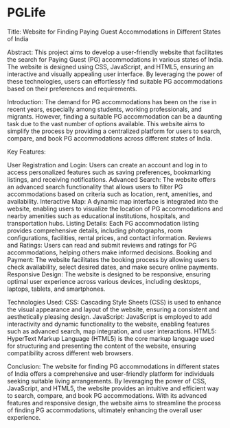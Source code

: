 # PGLife
Title: Website for Finding Paying Guest Accommodations in Different States of India

Abstract: This project aims to develop a user-friendly website that facilitates the search for Paying Guest (PG) accommodations in various states of India. The website is designed using CSS, JavaScript, and HTML5, ensuring an interactive and visually appealing user interface. By leveraging the power of these technologies, users can effortlessly find suitable PG accommodations based on their preferences and requirements.

Introduction: The demand for PG accommodations has been on the rise in recent years, especially among students, working professionals, and migrants. However, finding a suitable PG accommodation can be a daunting task due to the vast number of options available. This website aims to simplify the process by providing a centralized platform for users to search, compare, and book PG accommodations across different states of India.

Key Features:

User Registration and Login: Users can create an account and log in to access personalized features such as saving preferences, bookmarking listings, and receiving notifications.
Advanced Search: The website offers an advanced search functionality that allows users to filter PG accommodations based on criteria such as location, rent, amenities, and availability.
Interactive Map: A dynamic map interface is integrated into the website, enabling users to visualize the location of PG accommodations and nearby amenities such as educational institutions, hospitals, and transportation hubs.
Listing Details: Each PG accommodation listing provides comprehensive details, including photographs, room configurations, facilities, rental prices, and contact information.
Reviews and Ratings: Users can read and submit reviews and ratings for PG accommodations, helping others make informed decisions.
Booking and Payment: The website facilitates the booking process by allowing users to check availability, select desired dates, and make secure online payments.
Responsive Design: The website is designed to be responsive, ensuring optimal user experience across various devices, including desktops, laptops, tablets, and smartphones.

Technologies Used:
CSS: Cascading Style Sheets (CSS) is used to enhance the visual appearance and layout of the website, ensuring a consistent and aesthetically pleasing design.
JavaScript: JavaScript is employed to add interactivity and dynamic functionality to the website, enabling features such as advanced search, map integration, and user interactions.
HTML5: HyperText Markup Language (HTML5) is the core markup language used for structuring and presenting the content of the website, ensuring compatibility across different web browsers.

Conclusion: The website for finding PG accommodations in different states of India offers a comprehensive and user-friendly platform for individuals seeking suitable living arrangements. By leveraging the power of CSS, JavaScript, and HTML5, the website provides an intuitive and efficient way to search, compare, and book PG accommodations. With its advanced features and responsive design, the website aims to streamline the process of finding PG accommodations, ultimately enhancing the overall user experience.
